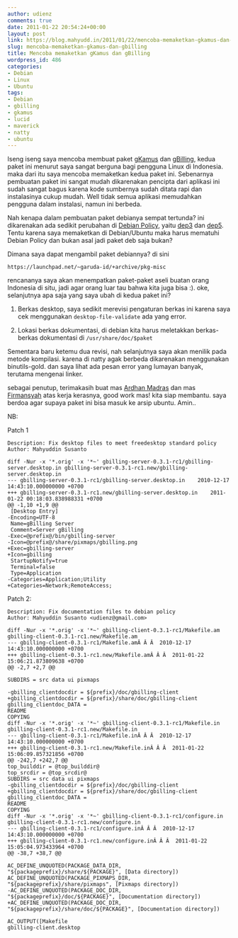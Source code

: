 ```yaml
---
author: udienz
comments: true
date: 2011-01-22 20:54:24+00:00
layout: post
link: https://blog.mahyudd.in/2011/01/22/mencoba-memaketkan-gkamus-dan-gbilling.html
slug: mencoba-memaketkan-gkamus-dan-gbilling
title: Mencoba memaketkan gKamus dan gBilling
wordpress_id: 486
categories:
- Debian
- Linux
- Ubuntu
tags:
- Debian
- gbilling
- gkamus
- lucid
- maverick
- natty
- ubuntu
---
```


Iseng iseng saya mencoba membuat paket [gKamus](http://gkamus.sourceforge.net/) dan [gBilling](http://gbilling.sourceforge.net/), kedua paket ini menurut saya sangat berguna bagi pengguna Linux di Indonesia. maka dari itu saya mencoba memaketkan kedua paket ini. Sebenarnya pembuatan paket ini sangat mudah dikarenakan pencipta dari aplikasi ini sudah sangat bagus karena kode sumbernya sudah ditata rapi dan instalasinya cukup mudah. Well tidak semua aplikasi memudahkan pengguna dalam instalasi, namun ini berbeda.

Nah kenapa dalam pembuatan paket debianya sempat tertunda? ini dikarenakan ada sedikit perubahan di [Debian Policy](http://www.debian.org/doc/debian-policy/), yaitu [dep3](http://dep.debian.net/deps/dep3/) dan [dep5](http://dep.debian.net/deps/dep5). Tentu karena saya memaketkan di Debian/Ubuntu maka harus mematuhi Debian Policy dan bukan asal jadi paket deb saja bukan?

Dimana saya dapat mengambil paket debiannya? di sini

`https://launchpad.net/~garuda-id/+archive/pkg-misc`

rencananya saya akan menempatkan paket-paket aseli buatan orang Indonesia di situ, jadi agar orang luar tau bahwa kita juga bisa :). oke, selanjutnya apa saja yang saya ubah di kedua paket ini?



	
  1. Berkas desktop, saya sedikit merevisi pengaturan berkas ini karena saya cek menggunakan `desktop-file-validate` ada yang error.

	
  2. Lokasi berkas dokumentasi, di debian kita harus meletakkan berkas-berkas dokumentasi di `/usr/share/doc/$paket`


Sementara baru ketemu dua revisi, nah selanjutnya saya akan menilik pada metode kompilasi. karena di natty agak berbeda dikarenakan menggunakan binutils-gold. dan saya lihat ada pesan error yang lumayan banyak, terutama mengenai linker.

sebagai penutup, terimakasih buat mas [Ardhan Madras](mailto:ajhwb@knac.com) dan mas [Firmansyah](mailto:leonard_gimsong@yahoo.com) atas kerja kerasnya, good work mas! kita siap membantu. saya berdoa agar supaya paket ini bisa masuk ke arsip ubuntu. Amin..

NB:

Patch 1

    
    Description: Fix desktop files to meet freedesktop standard policy
    Author: Mahyuddin Susanto 
    
    diff -Nur -x '*.orig' -x '*~' gbilling-server-0.3.1-rc1/gbilling-server.desktop.in gbilling-server-0.3.1-rc1.new/gbilling-server.desktop.in
    --- gbilling-server-0.3.1-rc1/gbilling-server.desktop.in	2010-12-17 14:43:10.000000000 +0700
    +++ gbilling-server-0.3.1-rc1.new/gbilling-server.desktop.in	2011-01-22 00:18:03.838988331 +0700
    @@ -1,10 +1,9 @@
     [Desktop Entry]
    -Encoding=UTF-8
     Name=gBilling Server
     Comment=Server gBilling
    -Exec=@prefix@/bin/gbilling-server
    -Icon=@prefix@/share/pixmaps/gbilling.png
    +Exec=gbilling-server
    +Icon=gbilling
     StartupNotify=true
     Terminal=false
     Type=Application
    -Categories=Application;Utility
    +Categories=Network;RemoteAccess;
    



Patch 2:


    
    Description: Fix documentation files to debian policy
    Author: Mahyuddin Susanto <udienz@gmail.com>
    
    diff -Nur -x '*.orig' -x '*~' gbilling-client-0.3.1-rc1/Makefile.am gbilling-client-0.3.1-rc1.new/Makefile.am
    --- gbilling-client-0.3.1-rc1/Makefile.amÂ Â Â  2010-12-17 14:43:10.000000000 +0700
    +++ gbilling-client-0.3.1-rc1.new/Makefile.amÂ Â Â  2011-01-22 15:06:21.873809638 +0700
    @@ -2,7 +2,7 @@
    
    SUBDIRS = src data ui pixmaps
    
    -gbilling_clientdocdir = ${prefix}/doc/gbilling-client
    +gbilling_clientdocdir = ${prefix}/share/doc/gbilling-client
    gbilling_clientdoc_DATA = 
    README 
    COPYING 
    diff -Nur -x '*.orig' -x '*~' gbilling-client-0.3.1-rc1/Makefile.in gbilling-client-0.3.1-rc1.new/Makefile.in
    --- gbilling-client-0.3.1-rc1/Makefile.inÂ Â Â  2010-12-17 14:43:10.000000000 +0700
    +++ gbilling-client-0.3.1-rc1.new/Makefile.inÂ Â Â  2011-01-22 15:06:09.857321856 +0700
    @@ -242,7 +242,7 @@
    top_builddir = @top_builddir@
    top_srcdir = @top_srcdir@
    SUBDIRS = src data ui pixmaps
    -gbilling_clientdocdir = ${prefix}/doc/gbilling-client
    +gbilling_clientdocdir = ${prefix}/share/doc/gbilling-client
    gbilling_clientdoc_DATA = 
    README 
    COPYING 
    diff -Nur -x '*.orig' -x '*~' gbilling-client-0.3.1-rc1/configure.in gbilling-client-0.3.1-rc1.new/configure.in
    --- gbilling-client-0.3.1-rc1/configure.inÂ Â Â  2010-12-17 14:43:10.000000000 +0700
    +++ gbilling-client-0.3.1-rc1.new/configure.inÂ Â Â  2011-01-22 15:05:04.973433964 +0700
    @@ -38,7 +38,7 @@
    
    AC_DEFINE_UNQUOTED(PACKAGE_DATA_DIR, "${packageprefix}/share/${PACKAGE}", [Data directory])
    AC_DEFINE_UNQUOTED(PACKAGE_PIXMAPS_DIR, "${packageprefix}/share/pixmaps", [Pixmaps directory])
    -AC_DEFINE_UNQUOTED(PACKAGE_DOC_DIR, "${packageprefix}/doc/${PACKAGE}", [Documentation directory])
    +AC_DEFINE_UNQUOTED(PACKAGE_DOC_DIR, "${packageprefix}/share/doc/${PACKAGE}", [Documentation directory])
    
    AC_OUTPUT([Makefile
    gbilling-client.desktop
    
